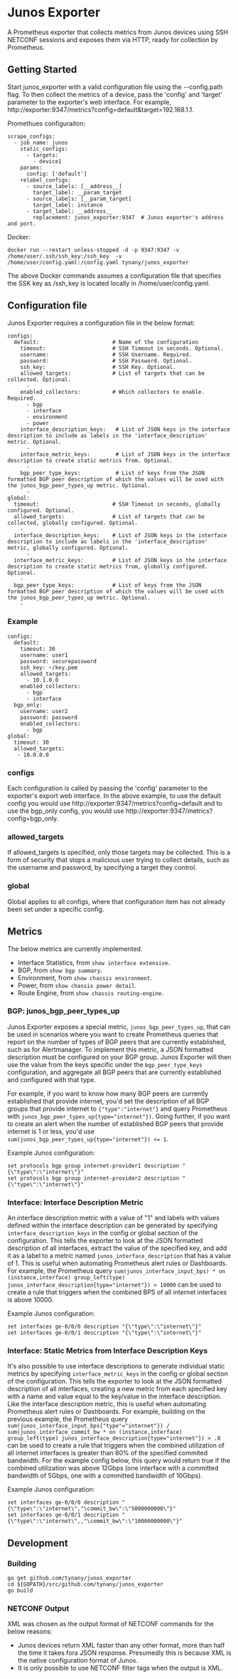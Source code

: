 # Junos Exporter
A Prometheus exporter that collects metrics from Junos devices using SSH NETCONF sessions and exposes them via HTTP, ready for collection by Prometheus.

## Getting Started
Start junos_exporter with a valid configuration file using the --config.path flag. To then collect the metrics of a device, pass the 'config' and 'target' parameter to the exporter's web interface. For example, http://exporter:9347/metrics?config=default&target=192.168.1.1.

Promethues configuraiton:
```
scrape_configs:
  - job_name: junos
    static_configs:
      - targets:
        - device1
    params:
      config: ['default']
    relabel_configs:
      - source_labels: [__address__]
        target_label: __param_target
      - source_labels: [__param_target]
        target_label: instance
      - target_label: __address__
        replacement: junos_exporter:9347  # Junos exporter's address and port.
```

Docker:
```
docker run --restart unless-stopped -d -p 9347:9347 -v /home/user/.ssh/ssh_key:/ssh_key  -v /home/user/config.yaml:/config.yaml tynany/junos_exporter
```
The above Docker commands assumes a configuration file that specifies the SSK key as /ssh_key is located locally in /home/user/config.yaml.

## Configuration file
Junos Exporter requires a configuration file in the below format:
```
configs:
  default:                       # Name of the configuration
    timeout:                     # SSH Timeout in seconds. Optional.
    username:                    # SSH Username. Required.
    password:                    # SSH Password. Optional.    
    ssh_key:                     # SSH Key. Optional.        
    allowed_targets:             # List of targets that can be collected. Optional.
      -          
    enabled_collectors:          # Which collectors to enable. Required.
      - bgp
      - interface
      - environment
      - power
    interface_description_keys:   # List of JSON keys in the interface description to include as labels in the 'interface_description' metric. Optional.
      - 
    interface_metric_keys:        # List of JSON keys in the interface description to create static metrics from. Optional.
      -
    bgp_peer_type_keys:           # List of keys from the JSON formatted BGP peer description of which the values will be used with the junos_bgp_peer_types_up metric. Optional.
      -
global:
  timeout:                       # SSH Timeout in seconds, globally configured. Optional.
  allowed_targets:               # List of targets that can be collected, globally configured. Optional.
    -
  interface_description_keys:    # List of JSON keys in the interface description to include as labels in the 'interface_description' metric, globally configured. Optional.
      - 
  interface_metric_keys:         # List of JSON keys in the interface description to create static metrics from, globally configured. Optional.
    - 
  bgp_peer_type_keys:            # List of keys from the JSON formatted BGP peer description of which the values will be used with the junos_bgp_peer_types_up metric. Optional.
    -
```
### Example
```
configs:
  default:
    timeout: 30
    username: user1
    password: securepassword
    ssh_key: ~/key.pem
    allowed_targets:
      - 10.1.0.0
    enabled_collectors:
      - bgp
      - interface
  bgp_only:
    username: user2
    password: password
    enabled_collectors:
      - bgp
global:
  timeout: 30
  allowed_targets:
   - 10.0.0.0

```
### configs
Each configuration is called by passing the 'config' parameter to the exporter's export web interface. In the above example, to use the default config you would use http://exporter:9347/metrics?config=default and to use the bgp_only config, you would use http://exporter:9347/metrics?config=bgp_only.

### allowed_targets
If allowed_targets is specified, only those targets may be collected. This is a form of security that stops a malicious user trying to collect details, such as the username and password, by specifying a target they control.

### global
Global applies to all configs, where that configuration item has not already been set under a specific config.

## Metrics
The below metrics are currently implemented.
- Interface Statistics, from `show interface extensive`.
- BGP, from `show bgp summary`.
- Environment, from `show chassis environment`.
- Power, from `show chassis power detail`.
- Route Engine, from `show chassis routing-engine`.

### BGP: junos_bgp_peer_types_up
Junos Exporter exposes a special metric, `junos_bgp_peer_types_up`, that can be used in scenarios where you want to create Prometheus queries that report on the number of types of BGP peers that are currently established, such as for Alertmanager. To implement this metric, a JSON formatted description must be configured on your BGP group. Junos Exporter will then use the value from the keys specific under the `bgp_peer_type_keys` configuration, and aggregate all BGP peers that are currently established and configured with that type.

For example, if you want to know how many BGP peers are currently established that provide internet, you'd set the description of all BGP groups that provide internet to `{"type":"internet"}` and query Prometheus with `junos_bgp_peer_types_up{type="internet"})`. Going further, if you want to create an alert when the number of established BGP peers that provide internet is 1 or less, you'd use `sum(junos_bgp_peer_types_up{type="internet"}) <= 1`.  

Example Junos configuration:
```
set protocols bgp group internet-provider1 description "{\"type\":\"internet\"}"
set protocols bgp group internet-provider2 description "{\"type\":\"internet\"}"
```

### Interface: Interface Description Metric
An interface description metric with a value of "1" and labels with values defined within the interface description can be generated by specifying `interface_description_keys` in the config or global section of the configuration. This tells the exporter to look at the JSON formatted description of all interfaces, extract the value of the specified key, and add it as a label to a metric named `junos_interface_description` that has a value of 1. This is useful when automating Prometheus alert rules or Dashboards. For example, the Prometheus query `sum(junos_interface_input_bps) * on (instance,interface) group_left(type) junos_interface_description{type="internet"}) > 10000` can be used to create a rule that triggers when the combined BPS of all internet interfaces is above 10000.

Example Junos configuration:
```
set interfaces ge-0/0/0 description "{\"type\":\"internet\"}"
set interfaces ge-0/0/1 description "{\"type\":\"internet\"}"
```

### Interface: Static Metrics from Interface Description Keys
It's also possible to use interface descriptions to generate individual static metrics by specifying `interface_metric_keys` in the config or global section of the configuration. This tells the exporter to look at the JSON formatted description of all interfaces, creating a new metric from each specified key with a name and value equal to the key/value in the interface description. Like the interface description metric, this is useful when automating Prometheus alert rules or Dashboards. For example, building on the previous example, the Prometheus query `sum(junos_interface_input_bps{"type"="internet"}) / sum(junos_interface_commit_bw * on (instance,interface) group_left(type) junos_interface_description{type="internet"}) > .8` can be used to create a rule that triggers when the combined utilization of all internet interfaces is greater than 80% of the specified commited bandwidth. For the example config below, this query would return true if the combined utilization was above 12Gbps (one interface with a committed bandwidth of 5Gbps, one with a committed bandwidth of 10Gbps).

Example Junos configuration:
```
set interfaces ge-0/0/0 description "{\"type\":\"internet\","\commit_bw\":\"5000000000\"}"
set interfaces ge-0/0/1 description "{\"type\":\"internet\",,"\commit_bw\":\"10000000000\"}"
```

## Development
### Building
```
go get github.com/tynany/junos_exporter
cd ${GOPATH}/src/github.com/tynany/junos_exporter
go build
```

### NETCONF Output
XML was chosen as the output format of NETCONF commands for the below reasons:

 - Junos devices return XML faster than any other format, more than half the time it takes fora JSON response. Presumedly this is because XML is the native configuration format of Junos.
 - It is only possible to use NETCONF filter tags when the output is XML.
